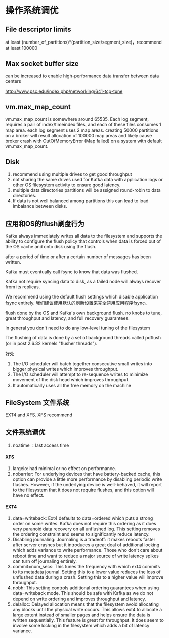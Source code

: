 # 操作系统调优

## File descriptor limits

at least (number_of_partitions)*(partition_size/segment_size)，recommend at least 100000

## Max socket buffer size

can be increased to enable high-performance data transfer between data centers 

http://www.psc.edu/index.php/networking/641-tcp-tune

## vm.max_map_count

vm.max_map_count is somewhere around 65535.
Each log segment, requires a pair of index/timeindex files, and each of these files consumes 1 map area. 
each log segment uses 2 map areas.
creating 50000 partitions on a broker will result allocation of 100000 map areas and likely cause broker crash with OutOfMemoryError (Map failed) on a system with default vm.max_map_count.

## Disk

1. recommend using multiple drives to get good throughput
2. not sharing the same drives used for Kafka data with application logs or other OS filesystem activity to ensure good latency. 
3. multiple data directories partitions will be assigned round-robin to data directories.
4. If data is not well balanced among partitions this can lead to load imbalance between disks.

## 应用和OS的flush刷盘行为

Kafka always immediately writes all data to the filesystem and supports the ability to configure the flush policy that controls when data is forced out of the OS cache and onto disk using the flush. 

after a period of time or after a certain number of messages has been written.

Kafka must eventually call fsync to know that data was flushed. 

Kafka not require syncing data to disk, as a failed node will always recover from its replicas.

We recommend using the default flush settings which disable application fsync entirely.
我们建议使用默认的刷新设置来完全禁用应用程序fsync。

flush done by the OS and Kafka's own background flush. no knobs to tune, great throughput and latency, and full recovery guarantees. 


In general you don't need to do any low-level tuning of the filesystem

The flushing of data is done by a set of background threads called pdflush (or in post 2.6.32 kernels "flusher threads").

好处
1. The I/O scheduler will batch together consecutive small writes into bigger physical writes which improves throughput.
2. The I/O scheduler will attempt to re-sequence writes to minimize movement of the disk head which improves throughput.
3. It automatically uses all the free memory on the machine

## FileSystem 文件系统

EXT4 and XFS. XFS recommend

## 文件系统调优

1. noatime ：last access time

#### XFS
1. largeio: had minimal or no effect on performance.
2. nobarrier: For underlying devices that have battery-backed cache, this option can provide a little more performance by disabling periodic write flushes. However, if the underlying device is well-behaved, it will report to the filesystem that it does not require flushes, and this option will have no effect.

#### EXT4 
1. data=writeback: Ext4 defaults to data=ordered which puts a strong order on some writes. Kafka does not require this ordering as it does very paranoid data recovery on all unflushed log. This setting removes the ordering constraint and seems to significantly reduce latency.
2. Disabling journaling: Journaling is a tradeoff: it makes reboots faster after server crashes but it introduces a great deal of additional locking which adds variance to write performance. Those who don't care about reboot time and want to reduce a major source of write latency spikes can turn off journaling entirely.
3. commit=num_secs: This tunes the frequency with which ext4 commits to its metadata journal. Setting this to a lower value reduces the loss of unflushed data during a crash. Setting this to a higher value will improve throughput.
4. nobh: This setting controls additional ordering guarantees when using data=writeback mode. This should be safe with Kafka as we do not depend on write ordering and improves throughput and latency.
5. delalloc: Delayed allocation means that the filesystem avoid allocating any blocks until the physical write occurs. This allows ext4 to allocate a large extent instead of smaller pages and helps ensure the data is written sequentially. This feature is great for throughput. It does seem to involve some locking in the filesystem which adds a bit of latency variance.